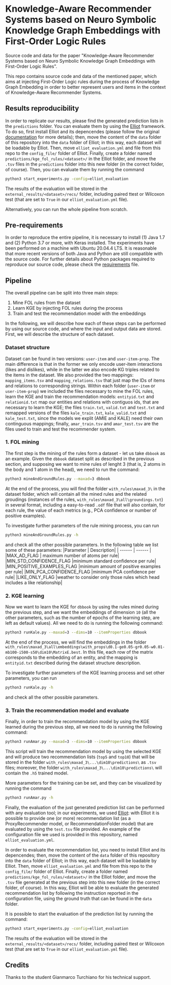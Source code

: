 # Knowledge-Aware Recommender Systems based on Neuro Symbolic Knowledge Graph Embeddings with First-Order Logic Rules
Source code and data for the paper "Knowledge-Aware Recommender Systems based on Neuro Symbolic Knowledge Graph Embeddings with First-Order Logic Rules".

This repo contains source code and data of the mentioned paper, which aims at injecting First-Order Logic rules during the process of Knowledge Graph Embedding in order to better represent users and items in the context of Knowledge-Aware Recommender Systems.

## Results reproducibility

In order to replicate our results, please find the generated prediction lists in the `predictions` folder.
You can evaluate them by using the [Elliot](https://elliot.readthedocs.io/en/latest/) framework. To do so, first install Elliot and its depencendes (please follow the original [documentation](https://elliot.readthedocs.io/en/latest/) for more details); then, move the content of the `data` folder of this repository into the `data` folder of Elliot; in this way, each dataset will be loadable by Elliot. Then, move `elliot_evaluation.yml` and file from this repo to the `config_file/` folder of Elliot. Finally, create a folder named `predictions/kge_fol_rules/<dataset>/` in the Elliot folder, and move the `.tsv` files in the `predictions` folder into this new folder (in the correct <dataset> folder, of course).
Then, you can evaluate them by running the command
```sh
python3 start_experiments.py -config=elliot_evaluation
```
The results of the evaluation will be stored in the `external_results/<dataset>/recs/` folder, including paired ttest or Wilcoxon test (that are set to `True` in our `elliot_evaluation.yml` file).

Alternatively, you can run the whole pipeline from scratch.

## Pre-requirements
In order to reproduce the entire pipeline, it is necessary to install (1) Java 1.7 and (2) Python 3.7 or more, with Keras installed. The experiments have been performed on a machine with Ubuntu 20.04.4 LTS. 
It is reasonable that more recent versions of both Java and Python are still compatible with the source code. For further details about Python packages required to reproduce our source code, please check the [requirements](https://github.com/swapUniba/KARS_NeSy_KGE_with_FOL_rules/blob/main/scripts/req.txt) file.

## Pipeline
The overall pipeline can be split into three main steps:
1. Mine FOL rules from the dataset
2. Learn KGE by injecting FOL rules during the process
3. Train and test the recommendation model with the embeddings

In the following, we will describe how each of these steps can be performed by using our source code, and where the input and output data are stored.
First, we will describe the structure of each dataset.

### Dataset structure
Dataset can be found in two versions: `user-item` and `user-item-prop`. The main difference is that in the former we only encode user-item interactions (likes and dislikes), while in the latter we also encode KG triples related to the items in the dataset. We also provided the two mappings: `mapping_items.tsv` and `mapping_relations.tsv` that just map the IDs of items and relations to corresponding strings.
Within each folder (`user-item` or `user-item-prop`) we included the files necessary to mine the FOL rules, learn the KGE and train the recommendation models: `entityid.txt` and `relationid.txt` map our entities and relations with contiguos ids, that are necessary to learn the KGE; the files `train.txt`, `valid.txt` and `test.txt` and remapped versions of the files `kale_train.txt`, `kale_valid.txt` and `kale_test.txt`, since the models we explit (AMIE and KALE) need their own continguous mappings; finally, `amar_train.tsv` and `amar_test.tsv` are the files used to train and test the recommender system.


### 1. FOL mining
The first step is the mining of the rules form a dataset - let us take `dbbook` as an example. 
Given the `dbbook` dataset split as described in the previous section, and supposing we want to mine rules of lenght 3 (that is, 2 atoms in the body and 1 atom in the head), we need to run the command:
```sh
python3 mineAndGroundRules.py --maxad=3 dbbook
```
At the end of the process, you will find the folder `with_rules\maxad_3\` in the dataset folder, which will contain all the mined rules and the related groudings (instances of the rules, `with_rules\maxad_3\all\groundings.txt`) in several format, including a easy-to-read `.odf` file that will also contain, for each rule, the value of each metrics (e.g., PCA confidence or number of positive examples).

To investigate further parameters of the rule mining process, you can run
```sh
python3 mineAndGroundRules.py -h
```
and check all the other possible parameters.
In the following table we list some of these parameters:
|Parameter | Description|
| ------ | ------ |
|MAX_AD_FLAG | maximum number of atoms per rule|
|MIN_STD_CONFIDENCE_FLAG |minimum standard confidence per rule|
|MIN_POSITIVE_EXAMPLES_FLAG |minimum amount of positive examples per rule|
|MIN_PCA_CONFIDENCE_FLAG |minimum PCA confidence per rule|
|LIKE_ONLY_FLAG |weather to consider only those rules which head includes a like relationship|


### 2. KGE learning
Now we want to learn the KGE for `dbbook` by using the rules mined during the previous step, and we want the embeddings of dimension `10` (all the other parameters, such as the number of epochs of the learning step, are left as default values). All we need to do is running the following command:
```sh
python3 runKale.py --maxad=3 --dims=10 --itemProperties dbbook
```
At the end of the process, we will find the embeddings in the folder `with_rules\maxad_3\all\embeddings\with_props\d0.1-ge0.05-gr0.05-w0.01-mb100-i500-s50\dim10\MatrixE.best`. In this file, each row of the matrix corresponds to the embedding of an entity, and the mapping is `entityid.txt` described during the dataset structure description.

To investigate further parameters of the KGE learning process and set other parameters, you can run
```sh
python3 runKale.py -h
```
and check all the other possible parameters.

### 3. Train the recommendation model and evaluate

Finally, in order to train the recommendation model by using the KGE learned during the previous step, all we need to do is running the following command:

```sh
python3 runAmar.py --maxad=3 --dims=10 --itemProperties dbbook
```
This script will train the recommendation model by using the selected KGE and will produce two recommendation lists (`top5` and `top10`) that will be stored in the folder `with_rules\maxad_3\...\dim10\predictions\` as `.tsv` files; moreover, the folder `with_rules\maxad_3\...\dim10\predictions\` will contain the `.h5` trained model.

More parameters for the training can be set, and they can be visualized by running the command
```sh
python3 runAmar.py -h
```

Finally, the evaluation of the just generated prediction list can be performed with any evaluation tool; in our experiments, we used [Elliot](https://elliot.readthedocs.io/en/latest/): with Elliot it is possible to provide one (or more) recommendation list (as a ProxyRecommender model, or RecommendationFolder model) that are evaluated by using the `test.tsv` file provided. An example of the configuration file we used is provided in this repository, named `elliot_evaluation.yml`.

In order to evaluate the recommendation list, you need to install Elliot and its depencendes; then, move the content of the `data` folder of this repository into the `data` folder of Elliot; in this way, each dataset will be loadable by Elliot. Then, move `elliot_evaluation.yml` and file from this repo to the `config_file/` folder of Elliot. Finally, create a folder named `predictions/kge_fol_rules/<dataset>/` in the Elliot folder, and move the `.tsv` file generated at the previous step into this new folder (in the correct <dataset> folder, of course).
In this way, Elliot will be able to evaluate the generated recommendation list by following the instruction reported in the configuration file, using the ground truth that can be found in the `data` folder.

It is possible to start the evaluation of the prediction list by running the command:
```sh
python3 start_experiments.py -config=elliot_evaluation
```
The results of the evaluation will be stored in the `external_results/<dataset>/recs/` folder, including paired ttest or Wilcoxon test (that are set to `True` in our `elliot_evaluation.yml` file).

## Credits
Thanks to the student Gianmarco Turchiano for his technical support.
